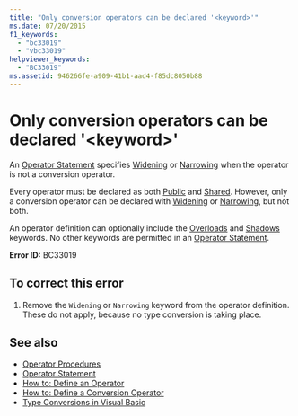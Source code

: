 ```yaml
---
title: "Only conversion operators can be declared '<keyword>'"
ms.date: 07/20/2015
f1_keywords: 
  - "bc33019"
  - "vbc33019"
helpviewer_keywords: 
  - "BC33019"
ms.assetid: 946266fe-a909-41b1-aad4-f85dc8050b88
---
```

# Only conversion operators can be declared '\<keyword>'
An [Operator Statement](../language-reference/statements/operator-statement.md) specifies [Widening](../language-reference/modifiers/widening.md) or [Narrowing](../language-reference/modifiers/narrowing.md) when the operator is not a conversion operator.  
  
 Every operator must be declared as both [Public](../language-reference/modifiers/public.md) and [Shared](../language-reference/modifiers/shared.md). However, only a conversion operator can be declared with [Widening](../language-reference/modifiers/widening.md) or [Narrowing](../language-reference/modifiers/narrowing.md), but not both.  
  
 An operator definition can optionally include the [Overloads](../language-reference/modifiers/overloads.md) and [Shadows](../language-reference/modifiers/shadows.md) keywords. No other keywords are permitted in an [Operator Statement](../language-reference/statements/operator-statement.md).  
  
 **Error ID:** BC33019  
  
## To correct this error  
  
1. Remove the `Widening` or `Narrowing` keyword from the operator definition. These do not apply, because no type conversion is taking place.  
  
## See also

- [Operator Procedures](../programming-guide/language-features/procedures/operator-procedures.md)
- [Operator Statement](../language-reference/statements/operator-statement.md)
- [How to: Define an Operator](../programming-guide/language-features/procedures/how-to-define-an-operator.md)
- [How to: Define a Conversion Operator](../programming-guide/language-features/procedures/how-to-define-a-conversion-operator.md)
- [Type Conversions in Visual Basic](../programming-guide/language-features/data-types/type-conversions.md)

